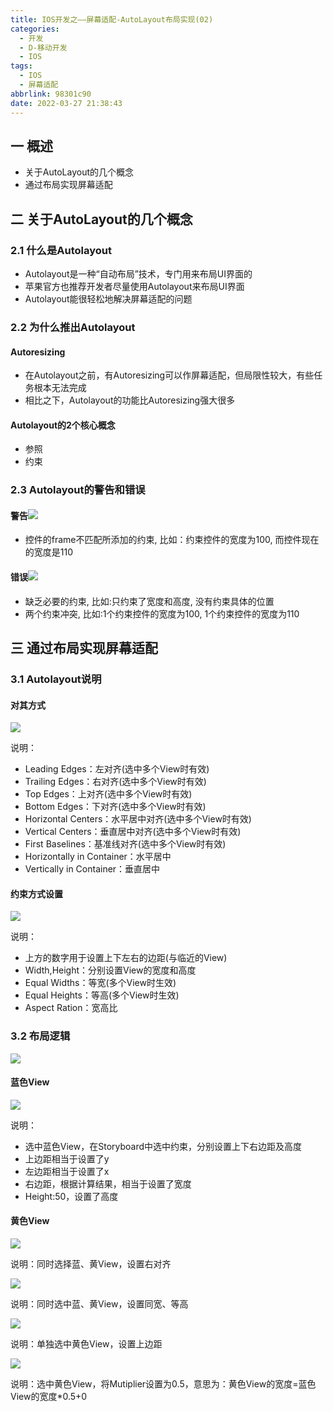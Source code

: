 ```yaml
---
title: IOS开发之——屏幕适配-AutoLayout布局实现(02)
categories:
  - 开发
  - D-移动开发
  - IOS
tags:
  - IOS
  - 屏幕适配
abbrlink: 98301c90
date: 2022-03-27 21:38:43
---
```

## 一 概述

* 关于AutoLayout的几个概念
* 通过布局实现屏幕适配

<!--more-->

## 二 关于AutoLayout的几个概念

### 2.1 什么是Autolayout

* Autolayout是一种“自动布局”技术，专门用来布局UI界面的
* 苹果官方也推荐开发者尽量使用Autolayout来布局UI界面
* Autolayout能很轻松地解决屏幕适配的问题

### 2.2 为什么推出Autolayout

#### Autoresizing

* 在Autolayout之前，有Autoresizing可以作屏幕适配，但局限性较大，有些任务根本无法完成
* 相比之下，Autolayout的功能比Autoresizing强大很多

#### Autolayout的2个核心概念

* 参照
* 约束

### 2.3 Autolayout的警告和错误

#### 警告![][1]

* 控件的frame不匹配所添加的约束, 比如：约束控件的宽度为100, 而控件现在的宽度是110

#### 错误![][2]
* 缺乏必要的约束, 比如:只约束了宽度和高度, 没有约束具体的位置
* 两个约束冲突, 比如:1个约束控件的宽度为100, 1个约束控件的宽度为110

## 三 通过布局实现屏幕适配

### 3.1 Autolayout说明

#### 对其方式

![][3]

说明：

* Leading Edges：左对齐(选中多个View时有效)
* Trailing Edges：右对齐(选中多个View时有效)
* Top Edges：上对齐(选中多个View时有效)
* Bottom Edges：下对齐(选中多个View时有效)
* Horizontal Centers：水平居中对齐(选中多个View时有效)
* Vertical Centers：垂直居中对齐(选中多个View时有效)
* First Baselines：基准线对齐(选中多个View时有效)
* Horizontally in Container：水平居中
* Vertically in Container：垂直居中

#### 约束方式设置

![][4]

说明：

* 上方的数字用于设置上下左右的边距(与临近的View)
* Width,Height：分别设置View的宽度和高度
* Equal Widths：等宽(多个View时生效)
* Equal Heights：等高(多个View时生效)
* Aspect Ration：宽高比

### 3.2 布局逻辑

![][5]



#### 蓝色View

![][6]

说明：

* 选中蓝色View，在Storyboard中选中约束，分别设置上下右边距及高度
* 上边距相当于设置了y
* 左边距相当于设置了x
* 右边距，根据计算结果，相当于设置了宽度
* Height:50，设置了高度

#### 黄色View

![][7]

说明：同时选择蓝、黄View，设置右对齐

![][8]

说明：同时选中蓝、黄View，设置同宽、等高

![][9]

说明：单独选中黄色View，设置上边距

![][10]

说明：选中黄色View，将Mutiplier设置为0.5，意思为：黄色View的宽度=蓝色View的宽度*0.5+0




[1]:https://cdn.jsdelivr.net/gh/pgzxc/cdn@master/blog-ios/ios-screen-adapter-02-autolayout-waring.png
[2]:https://cdn.jsdelivr.net/gh/pgzxc/cdn@master/blog-ios/ios-screen-adapter-02-autolayout-error.png
[3]:https://cdn.jsdelivr.net/gh/pgzxc/cdn@master/blog-ios/ios-screen-adapter-02-autolayout-align-explain.png
[4]:https://cdn.jsdelivr.net/gh/pgzxc/cdn@master/blog-ios/ios-screen-adapter-02-autolayout-margin-explain.png
[5]:https://cdn.jsdelivr.net/gh/pgzxc/cdn@master/blog-ios/ios-screen-adapter-02-autolayout-storyboard-view.png
[6]:https://cdn.jsdelivr.net/gh/pgzxc/cdn@master/blog-ios/ios-screen-adapter-02-autolayout-storyboard-blue.png
[7]:https://cdn.jsdelivr.net/gh/pgzxc/cdn@master/blog-ios/ios-screen-adapter-02-autolayout-storyboard-yellow-align.png
[8]:https://cdn.jsdelivr.net/gh/pgzxc/cdn@master/blog-ios/ios-screen-adapter-02-autolayout-storyboard-yellow-equals.png
[9]:https://cdn.jsdelivr.net/gh/pgzxc/cdn@master/blog-ios/ios-screen-adapter-02-autolayout-storyboard-yellow-top.png
[10]:https://cdn.jsdelivr.net/gh/pgzxc/cdn@master/blog-ios/ios-screen-adapter-02-autolayout-storyboard-yellow-width.png